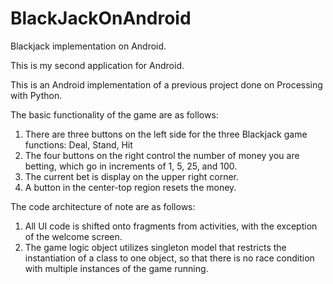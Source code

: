 # BlackJackOnAndroid

Blackjack implementation on Android.


This is my second application for Android.

This is an Android implementation of a previous project done on Processing with Python.

The basic functionality of the game are as follows:
1.	There are three buttons on the left side for the three Blackjack game functions: Deal, Stand, Hit
2.	The four buttons on the right control the number of money you are betting, which go in increments of 1, 5, 25, and 100.
3.	The current bet is display on the upper right corner.
4.	 A button in the center-top region resets the money.

The code architecture of note are as follows:
1.	All UI code is shifted onto fragments from activities, with the exception of the welcome screen.
2.	The game logic object utilizes singleton model that restricts the instantiation of a class to one object, so that there is no race       condition with multiple instances of the game running.

